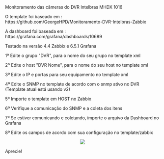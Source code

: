 Monitoramento das câmeras do DVR Intelbras MHDX 1016

<p>O template foi baseado em : https://github.com/GeorgeHPD/Monitoramento-DVR-Intelbras-Zabbix</p>
<p>A dashboard foi baseada em : https://grafana.com/grafana/dashboards/10689</p>
<p>Testado na versão 4.4 Zabbix e 6.5.1 Grafana</p>
<p>1º Edite o grupo "DVR", para o nome do seu grupo no template xml</p>
<p>2º Edite o host "DVR Nome", para o nome do seu host no template xml</p>
<p>3º Edite o IP e portas para seu equipamento no template xml</p>
<p>4º Edite o SNMP no template de acordo com o snmp ativo no DVR (Template atual está usando v2)</p>
<p>5º Importe o template em HOST no Zabbix</p>
<p>6º Verifique a comunicação do SNMP e a coleta dos itens</p>
<p>7º Se estiver comunicando e coletando, importe o arquivo da Dashboard no Grafana</p>
<p>8º Edite os campos de acordo com sua configuração no template/zabbix</p>
<p align="center">
<img src="https://user-images.githubusercontent.com/42806550/72466164-1d662e00-37b7-11ea-88b1-829778a2df0d.png">
</p>
Aprecie!
